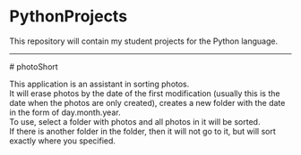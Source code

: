 # PythonProjects

This repository will contain my student projects for the Python language.
<hr>
# photoShort

This application is an assistant in sorting photos.<br> It will erase photos by the date of the first modification (usually this is the date when the photos are only created), creates a new folder with the date in the form of day.month.year.<br> To use, select a folder with photos and all photos in it will be sorted.<br> If there is another folder in the folder, then it will not go to it, but will sort exactly where you specified.
